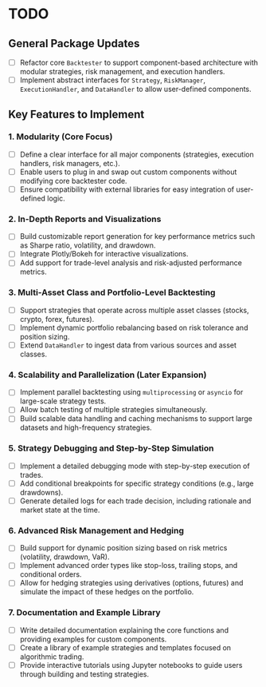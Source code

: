 # TODO

## General Package Updates

- [ ] Refactor core `Backtester` to support component-based architecture with modular strategies, risk management, and execution handlers.
- [ ] Implement abstract interfaces for `Strategy`, `RiskManager`, `ExecutionHandler`, and `DataHandler` to allow user-defined components.

## Key Features to Implement

### 1. Modularity (Core Focus)
- [ ] Define a clear interface for all major components (strategies, execution handlers, risk managers, etc.).
- [ ] Enable users to plug in and swap out custom components without modifying core backtester code.
- [ ] Ensure compatibility with external libraries for easy integration of user-defined logic.

### 2. In-Depth Reports and Visualizations
- [ ] Build customizable report generation for key performance metrics such as Sharpe ratio, volatility, and drawdown.
- [ ] Integrate Plotly/Bokeh for interactive visualizations.
- [ ] Add support for trade-level analysis and risk-adjusted performance metrics.

### 3. Multi-Asset Class and Portfolio-Level Backtesting
- [ ] Support strategies that operate across multiple asset classes (stocks, crypto, forex, futures).
- [ ] Implement dynamic portfolio rebalancing based on risk tolerance and position sizing.
- [ ] Extend `DataHandler` to ingest data from various sources and asset classes.

### 4. Scalability and Parallelization (Later Expansion)
- [ ] Implement parallel backtesting using `multiprocessing` or `asyncio` for large-scale strategy tests.
- [ ] Allow batch testing of multiple strategies simultaneously.
- [ ] Build scalable data handling and caching mechanisms to support large datasets and high-frequency strategies.

### 5. Strategy Debugging and Step-by-Step Simulation
- [ ] Implement a detailed debugging mode with step-by-step execution of trades.
- [ ] Add conditional breakpoints for specific strategy conditions (e.g., large drawdowns).
- [ ] Generate detailed logs for each trade decision, including rationale and market state at the time.

### 6. Advanced Risk Management and Hedging
- [ ] Build support for dynamic position sizing based on risk metrics (volatility, drawdown, VaR).
- [ ] Implement advanced order types like stop-loss, trailing stops, and conditional orders.
- [ ] Allow for hedging strategies using derivatives (options, futures) and simulate the impact of these hedges on the portfolio.

### 7. Documentation and Example Library
- [ ] Write detailed documentation explaining the core functions and providing examples for custom components.
- [ ] Create a library of example strategies and templates focused on algorithmic trading.
- [ ] Provide interactive tutorials using Jupyter notebooks to guide users through building and testing strategies.